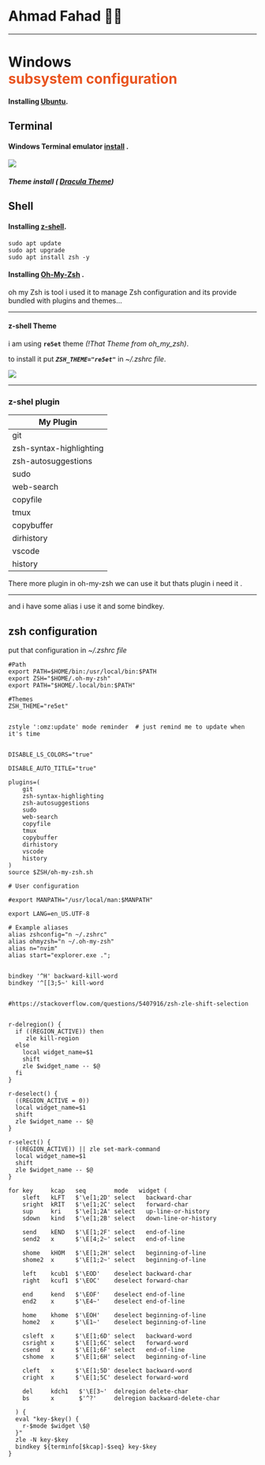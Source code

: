 # Ahmad Fahad 👨‍🎓

---
# Windows <div style="color: #e95420">subsystem configuration</div>
#### Installing **[<u>Ubuntu</u>](https://apps.microsoft.com/store/detail/ubuntu/9PDXGNCFSCZV)**.

## Terminal

#### Windows Terminal emulator **[install](https://www.microsoft.com/store/productId/9N0DX20HK701)** .


![ ](https://media.discordapp.net/attachments/675114478949498921/946599513924194344/unknown.png?width=1214&height=683)

##### Theme install ( **[Dracula Theme](https://draculatheme.com/windows-terminal)**)


## Shell
#### Installing **[<u>z-shell</u>](https://gist.github.com/derhuerst/12a1558a4b408b3b2b6e)**.

```shell
sudo apt update
sudo apt upgrade
sudo apt install zsh -y
```
#### Installing [Oh-My-Zsh](https://ohmyz.sh/) .
oh my Zsh is tool i used it to manage Zsh configuration and its provide  bundled with plugins and themes...

--- 

#### z-shell Theme

i am using **`re5et`** theme _(!That Theme from oh_my_zsh)_.

to install it put _**`ZSH_THEME="re5et"`**_ in _~/.zshrc file_.


![ ](https://media.discordapp.net/attachments/675114478949498921/946597393443483648/unknown.png?width=1214&height=683)

---
### z-shel plugin 

| My Plugin        |
| ------------- |
|git|
| zsh-syntax-highlighting    |
| zsh-autosuggestions  |
|  sudo |
|web-search|   
|copyfile|
|tmux|
|copybuffer|
|dirhistory|
|vscode|
|history|

There more plugin in oh-my-zsh we can use it but thats plugin i need it .
___

and i have some alias i use it and some bindkey.

## zsh configuration 

put that configuration in _~/.zshrc file_

```
#Path
export PATH=$HOME/bin:/usr/local/bin:$PATH
export ZSH="$HOME/.oh-my-zsh"
export PATH="$HOME/.local/bin:$PATH"

#Themes 
ZSH_THEME="re5et"


zstyle ':omz:update' mode reminder  # just remind me to update when it's time


DISABLE_LS_COLORS="true"

DISABLE_AUTO_TITLE="true"

plugins=(
    git 
    zsh-syntax-highlighting
    zsh-autosuggestions
    sudo
    web-search
    copyfile
    tmux
    copybuffer
    dirhistory
    vscode
    history
)
source $ZSH/oh-my-zsh.sh

# User configuration

#export MANPATH="/usr/local/man:$MANPATH"

export LANG=en_US.UTF-8

# Example aliases
alias zshconfig="n ~/.zshrc"
alias ohmyzsh="n ~/.oh-my-zsh"
alias n="nvim"
alias start="explorer.exe .";


bindkey '^H' backward-kill-word
bindkey '^[[3;5~' kill-word


#https://stackoverflow.com/questions/5407916/zsh-zle-shift-selection


r-delregion() {
  if ((REGION_ACTIVE)) then
     zle kill-region
  else 
    local widget_name=$1
    shift
    zle $widget_name -- $@
  fi
}

r-deselect() {
  ((REGION_ACTIVE = 0))
  local widget_name=$1
  shift
  zle $widget_name -- $@
}

r-select() {
  ((REGION_ACTIVE)) || zle set-mark-command
  local widget_name=$1
  shift
  zle $widget_name -- $@
}

for key     kcap   seq        mode   widget (
    sleft   kLFT   $'\e[1;2D' select   backward-char
    sright  kRIT   $'\e[1;2C' select   forward-char
    sup     kri    $'\e[1;2A' select   up-line-or-history
    sdown   kind   $'\e[1;2B' select   down-line-or-history

    send    kEND   $'\E[1;2F' select   end-of-line
    send2   x      $'\E[4;2~' select   end-of-line

    shome   kHOM   $'\E[1;2H' select   beginning-of-line
    shome2  x      $'\E[1;2~' select   beginning-of-line

    left    kcub1  $'\EOD'    deselect backward-char
    right   kcuf1  $'\EOC'    deselect forward-char

    end     kend   $'\EOF'    deselect end-of-line
    end2    x      $'\E4~'    deselect end-of-line

    home    khome  $'\EOH'    deselect beginning-of-line
    home2   x      $'\E1~'    deselect beginning-of-line

    csleft  x      $'\E[1;6D' select   backward-word
    csright x      $'\E[1;6C' select   forward-word
    csend   x      $'\E[1;6F' select   end-of-line
    cshome  x      $'\E[1;6H' select   beginning-of-line

    cleft   x      $'\E[1;5D' deselect backward-word
    cright  x      $'\E[1;5C' deselect forward-word

    del     kdch1   $'\E[3~'  delregion delete-char
    bs      x       $'^?'     delregion backward-delete-char

  ) {
  eval "key-$key() {
    r-$mode $widget \$@
  }"
  zle -N key-$key
  bindkey ${terminfo[$kcap]-$seq} key-$key
}

```
